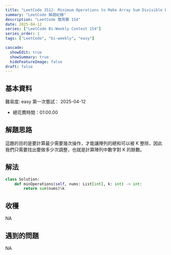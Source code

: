 ```yaml
---
title: "LeetCode 3512: Minimum Operations to Make Array Sum Divisible by K"
summary: "LeetCode 解題紀錄"
description: "LeetCode 雙周賽 154"
date: 2025-04-12
series: ["LeetCode Bi-Weekly Contest 154"]
series_order: 1
tags: ["LeetCode", "bi-weekly", "easy"]

cascade:
  showEdit: true
  showSummary: true
  hideFeatureImage: false
draft: false
---
```


## 基本資料

難易度: easy
第一次嘗試： 2025-04-12
- 總花費時間：01:00.00

## 解題思路

這題的目的是要計算最少需要幾次操作，才能讓陣列的總和可以被 K 整除，因此我們只需要找出要做多少次調整，也就是計算陣列中數字對 K 的餘數。

## 解法
```python
class Solution:
    def minOperations(self, nums: List[int], k: int) -> int:
        return sum(nums)%k
```

## 收穫
NA

## 遇到的問題
NA